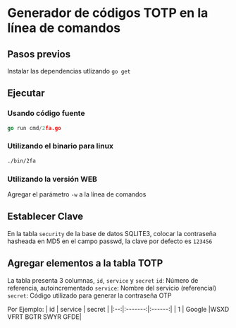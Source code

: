 # Generador de códigos TOTP en la línea de comandos

## Pasos previos

Instalar las dependencias utlizando `go get`

## Ejecutar

### Usando código fuente

```go
go run cmd/2fa.go
```

### Utilizando el binario para linux

```sh
./bin/2fa
```

### Utilizando la versión WEB

Agregar el parámetro `-w` a la línea de comandos

## Establecer Clave

En la tabla `security` de la base de datos SQLITE3, colocar la contraseña hasheada en MD5 en el campo passwd, la clave por defecto es `123456`

## Agregar elementos a la tabla TOTP

La tabla presenta 3 columnas, `id`, `service` y `secret`
`id`: Número de referencia, autoincrementado
`service`: Nombre del servicio (referencial)
`secret`: Código utilizado para generar la contraseña OTP

Por Ejemplo:
| id | service | secret |
|:--:|:-------:|:------:|
| 1  | Google  |WSXD VFRT BGTR SWYR GFDE|
